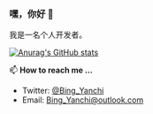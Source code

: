 ### 嘿，你好 👋
我是一名个人开发者。

[![Anurag's GitHub stats](https://github-readme-stats.vercel.app/api?username=BingYanchi&show_icons=true&locale=cn&include_all_commits=true&count_private=true)](https://github.com/BingYanchi)
<!--
[![Top Langs](https://github-readme-stats.vercel.app/api/top-langs/?username=BingYanchi&layout=compact&locale=cn)](https://github.com/BingYanchi)

🔭 **我目前正在研究 ...**

[![BingLocalNetChat](https://github-readme-stats.vercel.app/api/pin/?username=BingYanchi&repo=BingLocalNetChat&locale=cn&show_owner=true)](https://github.com/BingYanchi/BingLocalNetChat)
[![Light App Engine](https://github-readme-stats.vercel.app/api/pin/?username=loliart-lae&repo=lae&locale=cn&show_owner=true)](https://github.com/loliart-lae/lae)
[![ArkManager](https://github-readme-stats.vercel.app/api/pin/?username=yistars&repo=ArkManager&locale=cn&show_owner=true)](https://github.com/yistars/ArkManager)
-->
<!--
* [**BingLocalNetChat**](https://github.com/BingYanchi/BingLocalNetChat): Bing's LocalNet Chat Client
* [**Loliart-Lae**](https://github.com/loliart-lae): Light App Engine
* [**ArkManager**](https://github.com/yistars/ArkManager): Ark server web management panel
-->
📫 **How to reach me ...**
* Twitter: [@Bing_Yanchi](https://twitter.com/Bing_Yanchi)
* Email: Bing_Yanchi@outlook.com

<!--
**BingYanchi/BingYanchi** is a ✨ _special_ ✨ repository because its `README.md` (this file) appears on your GitHub profile.

<!--
Here are some ideas to get you started:

- 🔭 I’m currently working on ...
- 🌱 I’m currently learning ...
- 👯 I’m looking to collaborate on ...
- 🤔 I’m looking for help with ...
- 💬 Ask me about ...
- 📫 How to reach me: ...
- 😄 Pronouns: ...
- ⚡ Fun fact: ...
-->
